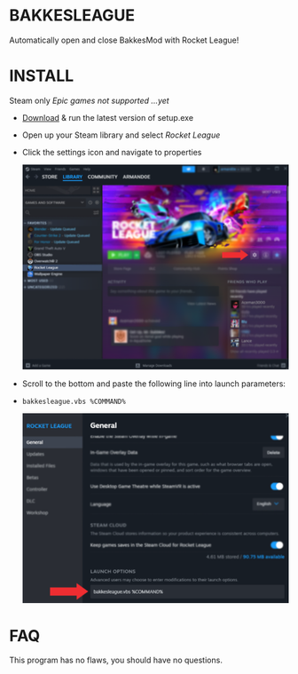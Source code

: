 # BAKKESLEAGUE
Automatically open and close BakkesMod with Rocket League!

# INSTALL
Steam only *Epic games not supported ...yet*

* [Download](https://github.com/armand0e/Bakkesleague/releases/download/v1.0.0/setup.exe) & run the latest version of setup.exe
* Open up your Steam library and select *Rocket League*
* Click the settings icon and navigate to properties

    ![alt text](https://github.com/armand0e/Bakkesleague/blob/main/dev/images/image.png?raw=true)

* Scroll to the bottom and paste the following line into launch parameters:
*     bakkesleague.vbs %COMMAND%

    ![alt text](https://github.com/armand0e/Bakkesleague/blob/main/dev/images/launch.png?raw=true)

# FAQ
This program has no flaws, you should have no questions.

